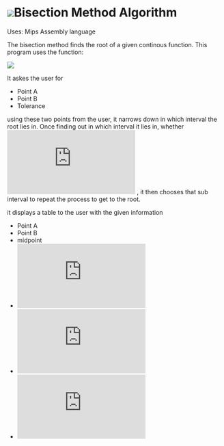 # ![](https://cdn2.iconfinder.com/data/icons/science-and-research-line/80/negative_line_gaph_cosine_sine_negative-24.png)Bisection Method Algorithm

Uses: Mips Assembly language

The bisection method finds the root of a given continous function. This program uses the function:

  ![](http://rogercortesi.com/eqn/tempimagedir/eqn5996.png)

It askes the user for

* Point A
* Point B
* Tolerance

using these two points from the user, it narrows down in which interval the root lies in. Once finding out in which interval it lies in, 
whether   ![](https://latex.codecogs.com/gif.latex?%5Ba%2C%20midpoint%5D%20or%20%5Bmidpoint%2C%20b%5D) , it then chooses that sub interval to repeat the process to get to the root.

it displays a table to the user with the given information 

* Point A
* Point B
* midpoint
* ![](https://latex.codecogs.com/gif.latex?f%28a%29)
* ![](https://latex.codecogs.com/gif.latex?f%28b%29)
* ![](https://latex.codecogs.com/gif.latex?f%28midpoint%29)
